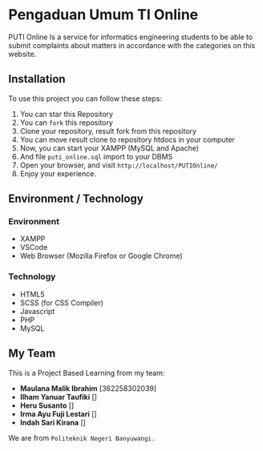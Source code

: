 # Pengaduan Umum TI Online

PUTI Online Is a service for informatics engineering students to be able to submit complaints about matters in accordance with the categories on this website.

## Installation

To use this project you can follow these steps:

1. You can star this Repository
2. You can `fork` this repository
3. Clone your repository, result fork from this repository
4. You can move result clone to repository htdocs in your computer
5. Now, you can start your XAMPP (MySQL and Apache)
6. And file `puti_online.sql` import to your DBMS
7. Open your browser, and visit `http://localhost/PUTIOnline/`
8. Enjoy your experience.

## Environment / Technology

### **Environment**

- XAMPP
- VSCode
- Web Browser (Mozilla Firefox or Google Chrome)

### **Technology**

- HTML5
- SCSS (for CSS Compiler)
- Javascript
- PHP
- MySQL

## My Team

This is a Project Based Learning from my team:

- **Maulana Malik Ibrahim** [362258302039]
- **Ilham Yanuar Taufiki** []
- **Heru Susanto** []
- **Irma Ayu Fuji Lestari** []
- **Indah Sari Kirana** []

We are from `Politeknik Negeri Banyuwangi.`

